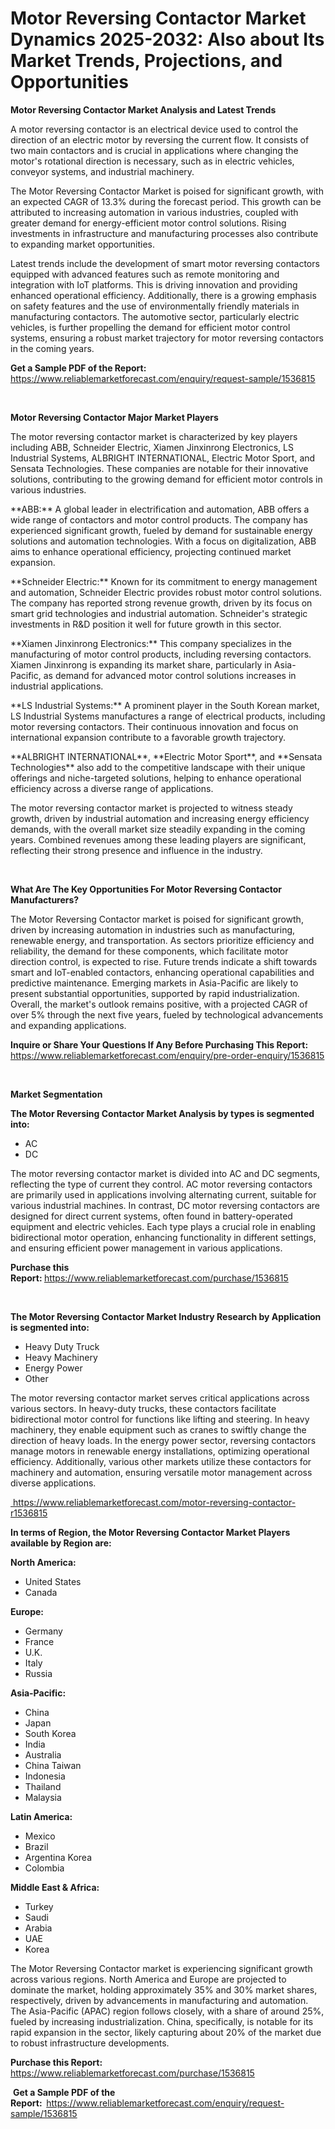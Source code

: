 <p><h1>Motor Reversing Contactor Market Dynamics 2025-2032: Also about Its Market Trends, Projections, and Opportunities</h1></p><p><strong>Motor Reversing Contactor Market Analysis and Latest Trends</strong></p>
<p><p>A motor reversing contactor is an electrical device used to control the direction of an electric motor by reversing the current flow. It consists of two main contactors and is crucial in applications where changing the motor's rotational direction is necessary, such as in electric vehicles, conveyor systems, and industrial machinery. </p><p>The Motor Reversing Contactor Market is poised for significant growth, with an expected CAGR of 13.3% during the forecast period. This growth can be attributed to increasing automation in various industries, coupled with greater demand for energy-efficient motor control solutions. Rising investments in infrastructure and manufacturing processes also contribute to expanding market opportunities. </p><p>Latest trends include the development of smart motor reversing contactors equipped with advanced features such as remote monitoring and integration with IoT platforms. This is driving innovation and providing enhanced operational efficiency. Additionally, there is a growing emphasis on safety features and the use of environmentally friendly materials in manufacturing contactors. The automotive sector, particularly electric vehicles, is further propelling the demand for efficient motor control systems, ensuring a robust market trajectory for motor reversing contactors in the coming years.</p></p>
<p><strong>Get a Sample PDF of the Report:&nbsp;</strong> <a href="https://www.reliablemarketforecast.com/enquiry/request-sample/1536815?utm_campaign=3507&utm_medium=2&utm_source=Github&utm_content=ia&utm_term=15042025&utm_id=motor-reversing-contactor">https://www.reliablemarketforecast.com/enquiry/request-sample/1536815</a></p>
<p>&nbsp;</p>
<p><strong>Motor Reversing Contactor Major Market Players</strong></p>
<p><p>The motor reversing contactor market is characterized by key players including ABB, Schneider Electric, Xiamen Jinxinrong Electronics, LS Industrial Systems, ALBRIGHT INTERNATIONAL, Electric Motor Sport, and Sensata Technologies. These companies are notable for their innovative solutions, contributing to the growing demand for efficient motor controls in various industries.</p><p>**ABB:** A global leader in electrification and automation, ABB offers a wide range of contactors and motor control products. The company has experienced significant growth, fueled by demand for sustainable energy solutions and automation technologies. With a focus on digitalization, ABB aims to enhance operational efficiency, projecting continued market expansion.</p><p>**Schneider Electric:** Known for its commitment to energy management and automation, Schneider Electric provides robust motor control solutions. The company has reported strong revenue growth, driven by its focus on smart grid technologies and industrial automation. Schneider's strategic investments in R&D position it well for future growth in this sector.</p><p>**Xiamen Jinxinrong Electronics:** This company specializes in the manufacturing of motor control products, including reversing contactors. Xiamen Jinxinrong is expanding its market share, particularly in Asia-Pacific, as demand for advanced motor control solutions increases in industrial applications.</p><p>**LS Industrial Systems:** A prominent player in the South Korean market, LS Industrial Systems manufactures a range of electrical products, including motor reversing contactors. Their continuous innovation and focus on international expansion contribute to a favorable growth trajectory.</p><p>**ALBRIGHT INTERNATIONAL**, **Electric Motor Sport**, and **Sensata Technologies** also add to the competitive landscape with their unique offerings and niche-targeted solutions, helping to enhance operational efficiency across a diverse range of applications.</p><p>The motor reversing contactor market is projected to witness steady growth, driven by industrial automation and increasing energy efficiency demands, with the overall market size steadily expanding in the coming years. Combined revenues among these leading players are significant, reflecting their strong presence and influence in the industry.</p></p>
<p>&nbsp;</p>
<p><strong>What Are The Key Opportunities For Motor Reversing Contactor Manufacturers?</strong></p>
<p><p>The Motor Reversing Contactor market is poised for significant growth, driven by increasing automation in industries such as manufacturing, renewable energy, and transportation. As sectors prioritize efficiency and reliability, the demand for these components, which facilitate motor direction control, is expected to rise. Future trends indicate a shift towards smart and IoT-enabled contactors, enhancing operational capabilities and predictive maintenance. Emerging markets in Asia-Pacific are likely to present substantial opportunities, supported by rapid industrialization. Overall, the market's outlook remains positive, with a projected CAGR of over 5% through the next five years, fueled by technological advancements and expanding applications.</p></p>
<p><strong>Inquire or Share Your Questions If Any Before Purchasing This Report:</strong> <a href="https://www.reliablemarketforecast.com/enquiry/pre-order-enquiry/1536815?utm_campaign=3507&utm_medium=2&utm_source=Github&utm_content=ia&utm_term=15042025&utm_id=motor-reversing-contactor">https://www.reliablemarketforecast.com/enquiry/pre-order-enquiry/1536815</a></p>
<p>&nbsp;</p>
<p><strong>Market Segmentation</strong></p>
<p><strong>The Motor Reversing Contactor Market Analysis by types is segmented into:</strong></p>
<p><ul><li>AC</li><li>DC</li></ul></p>
<p><p>The motor reversing contactor market is divided into AC and DC segments, reflecting the type of current they control. AC motor reversing contactors are primarily used in applications involving alternating current, suitable for various industrial machines. In contrast, DC motor reversing contactors are designed for direct current systems, often found in battery-operated equipment and electric vehicles. Each type plays a crucial role in enabling bidirectional motor operation, enhancing functionality in different settings, and ensuring efficient power management in various applications.</p></p>
<p><strong>Purchase this Report:&nbsp;</strong><a href="https://www.reliablemarketforecast.com/purchase/1536815?utm_campaign=3507&utm_medium=2&utm_source=Github&utm_content=ia&utm_term=15042025&utm_id=motor-reversing-contactor">https://www.reliablemarketforecast.com/purchase/1536815</a></p>
<p>&nbsp;</p>
<p><strong>The Motor Reversing Contactor Market Industry Research by Application is segmented into:</strong></p>
<p><ul><li>Heavy Duty Truck</li><li>Heavy Machinery</li><li>Energy Power</li><li>Other</li></ul></p>
<p><p>The motor reversing contactor market serves critical applications across various sectors. In heavy-duty trucks, these contactors facilitate bidirectional motor control for functions like lifting and steering. In heavy machinery, they enable equipment such as cranes to swiftly change the direction of heavy loads. In the energy power sector, reversing contactors manage motors in renewable energy installations, optimizing operational efficiency. Additionally, various other markets utilize these contactors for machinery and automation, ensuring versatile motor management across diverse applications.</p></p>
<p><a href="https://www.reliablemarketforecast.com/motor-reversing-contactor-r1536815?utm_campaign=3507&utm_medium=2&utm_source=Github&utm_content=ia&utm_term=15042025&utm_id=motor-reversing-contactor">&nbsp;https://www.reliablemarketforecast.com/motor-reversing-contactor-r1536815</a></p>
<p><strong>In terms of Region, the Motor Reversing Contactor Market Players available by Region are:</strong></p>
<p>
    <p> <strong> North America: </strong>
        <ul>
            <li>United States</li>
            <li>Canada</li>
        </ul>
        </p> 
    <p> <strong> Europe: </strong>
        <ul>
            <li>Germany</li>
            <li>France</li>
            <li>U.K.</li>
            <li>Italy</li>
            <li>Russia</li>
        </ul>
        </p> 
    <p> <strong> Asia-Pacific: </strong>
        <ul>
            <li>China</li>
            <li>Japan</li>
            <li>South Korea</li>
            <li>India</li>
            <li>Australia</li>
            <li>China Taiwan</li>
            <li>Indonesia</li>
            <li>Thailand</li>
            <li>Malaysia</li>
        </ul>
        </p> 
    <p> <strong> Latin America: </strong>
        <ul>
            <li>Mexico</li>
            <li>Brazil</li>
            <li>Argentina Korea</li>
            <li>Colombia</li>
        </ul>
        </p> 
    <p> <strong> Middle East & Africa: </strong>
        <ul>
            <li>Turkey</li>
            <li>Saudi</li>
            <li>Arabia</li>
            <li>UAE</li>
            <li>Korea</li>
        </ul>
    </p>
    </p>
<p><p>The Motor Reversing Contactor market is experiencing significant growth across various regions. North America and Europe are projected to dominate the market, holding approximately 35% and 30% market shares, respectively, driven by advancements in manufacturing and automation. The Asia-Pacific (APAC) region follows closely, with a share of around 25%, fueled by increasing industrialization. China, specifically, is notable for its rapid expansion in the sector, likely capturing about 20% of the market due to robust infrastructure developments.</p></p>
<p><strong>Purchase this Report: </strong><a href="https://www.reliablemarketforecast.com/purchase/1536815?utm_campaign=3507&utm_medium=2&utm_source=Github&utm_content=ia&utm_term=15042025&utm_id=motor-reversing-contactor">https://www.reliablemarketforecast.com/purchase/1536815</a></p>
<p>&nbsp;<strong>Get a Sample PDF of the Report:&nbsp;&nbsp;</strong><a href="https://www.reliablemarketforecast.com/enquiry/request-sample/1536815?utm_campaign=3507&utm_medium=2&utm_source=Github&utm_content=ia&utm_term=15042025&utm_id=motor-reversing-contactor">https://www.reliablemarketforecast.com/enquiry/request-sample/1536815</a></p>
<p><strong></strong></p>
<p><p></p><p></p><p></p></p>